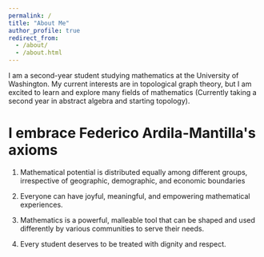 ```yaml
---
permalink: /
title: "About Me"
author_profile: true
redirect_from: 
  - /about/
  - /about.html
---
```


I am a second-year student studying mathematics at the University of Washington.  My current interests are in topological graph theory, but I am excited to learn and explore many fields of mathematics (Currently taking a second year in abstract algebra and starting topology).

I embrace Federico Ardila-Mantilla's axioms
======
1. Mathematical potential is distributed equally among different groups, irrespective of geographic, demographic, and economic boundaries

2. Everyone can have joyful, meaningful, and empowering mathematical experiences.

3. Mathematics is a powerful, malleable tool that can be shaped and used differently by various communities to serve their needs.

4. Every student deserves to be treated with dignity and respect.
